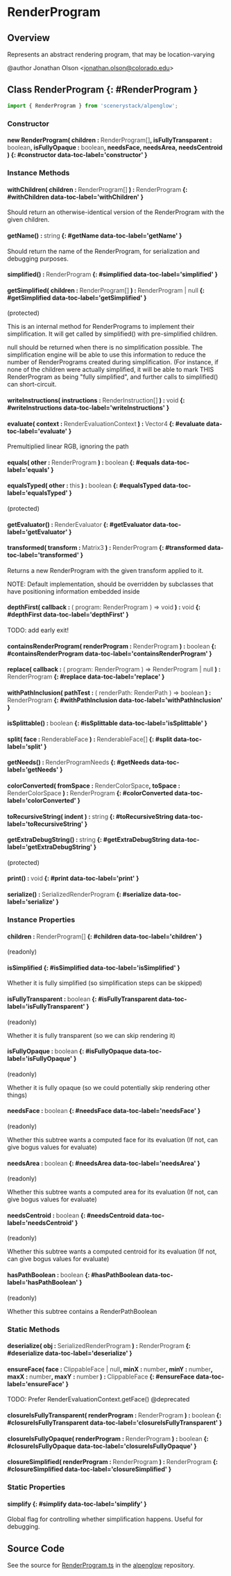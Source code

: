 # RenderProgram

## Overview

Represents an abstract rendering program, that may be location-varying

@author Jonathan Olson &lt;jonathan.olson@colorado.edu&gt;

## Class RenderProgram {: #RenderProgram }


```js
import { RenderProgram } from 'scenerystack/alpenglow';
```
### Constructor

#### new RenderProgram( children : <span style="font-weight: 400; opacity: 80%;">RenderProgram[]</span>, isFullyTransparent : <span style="font-weight: 400; opacity: 80%;">boolean</span>, isFullyOpaque : <span style="font-weight: 400; opacity: 80%;">boolean</span>, needsFace, needsArea, needsCentroid ) {: #constructor data-toc-label='constructor' }

### Instance Methods

#### withChildren( children : <span style="font-weight: 400; opacity: 80%;">RenderProgram[]</span> ) : <span style="font-weight: 400; opacity: 80%;">RenderProgram</span> {: #withChildren data-toc-label='withChildren' }

Should return an otherwise-identical version of the RenderProgram with the given children.

#### getName() : <span style="font-weight: 400; opacity: 80%;">string</span> {: #getName data-toc-label='getName' }

Should return the name of the RenderProgram, for serialization and debugging purposes.

#### simplified() : <span style="font-weight: 400; opacity: 80%;">RenderProgram</span> {: #simplified data-toc-label='simplified' }

#### getSimplified( children : <span style="font-weight: 400; opacity: 80%;">RenderProgram[]</span> ) : <span style="font-weight: 400; opacity: 80%;">RenderProgram | null</span> {: #getSimplified data-toc-label='getSimplified' }

(protected)

This is an internal method for RenderPrograms to implement their simplification. It will get called by
simplified() with pre-simplified children.

null should be returned when there is no simplification possible. The simplification engine will be able to use
this information to reduce the number of RenderPrograms created during simplification. (For instance, if
none of the children were actually simplified, it will be able to mark THIS RenderProgram as being
"fully simplified", and further calls to simplified() can short-circuit.

#### writeInstructions( instructions : <span style="font-weight: 400; opacity: 80%;">RenderInstruction[]</span> ) : <span style="font-weight: 400; opacity: 80%;">void</span> {: #writeInstructions data-toc-label='writeInstructions' }

#### evaluate( context : <span style="font-weight: 400; opacity: 80%;">RenderEvaluationContext</span> ) : <span style="font-weight: 400; opacity: 80%;">Vector4</span> {: #evaluate data-toc-label='evaluate' }

Premultiplied linear RGB, ignoring the path

#### equals( other : <span style="font-weight: 400; opacity: 80%;">RenderProgram</span> ) : <span style="font-weight: 400; opacity: 80%;">boolean</span> {: #equals data-toc-label='equals' }

#### equalsTyped( other : <span style="font-weight: 400; opacity: 80%;">this</span> ) : <span style="font-weight: 400; opacity: 80%;">boolean</span> {: #equalsTyped data-toc-label='equalsTyped' }

(protected)

#### getEvaluator() : <span style="font-weight: 400; opacity: 80%;">RenderEvaluator</span> {: #getEvaluator data-toc-label='getEvaluator' }

#### transformed( transform : <span style="font-weight: 400; opacity: 80%;">Matrix3</span> ) : <span style="font-weight: 400; opacity: 80%;">RenderProgram</span> {: #transformed data-toc-label='transformed' }

Returns a new RenderProgram with the given transform applied to it.

NOTE: Default implementation, should be overridden by subclasses that have positioning information embedded inside

#### depthFirst( callback : <span style="font-weight: 400; opacity: 80%;">( program: RenderProgram ) =&gt; void</span> ) : <span style="font-weight: 400; opacity: 80%;">void</span> {: #depthFirst data-toc-label='depthFirst' }

TODO: add early exit!

#### containsRenderProgram( renderProgram : <span style="font-weight: 400; opacity: 80%;">RenderProgram</span> ) : <span style="font-weight: 400; opacity: 80%;">boolean</span> {: #containsRenderProgram data-toc-label='containsRenderProgram' }

#### replace( callback : <span style="font-weight: 400; opacity: 80%;">( program: RenderProgram ) =&gt; RenderProgram | null</span> ) : <span style="font-weight: 400; opacity: 80%;">RenderProgram</span> {: #replace data-toc-label='replace' }

#### withPathInclusion( pathTest : <span style="font-weight: 400; opacity: 80%;">( renderPath: RenderPath ) =&gt; boolean</span> ) : <span style="font-weight: 400; opacity: 80%;">RenderProgram</span> {: #withPathInclusion data-toc-label='withPathInclusion' }

#### isSplittable() : <span style="font-weight: 400; opacity: 80%;">boolean</span> {: #isSplittable data-toc-label='isSplittable' }

#### split( face : <span style="font-weight: 400; opacity: 80%;">RenderableFace</span> ) : <span style="font-weight: 400; opacity: 80%;">RenderableFace[]</span> {: #split data-toc-label='split' }

#### getNeeds() : <span style="font-weight: 400; opacity: 80%;">RenderProgramNeeds</span> {: #getNeeds data-toc-label='getNeeds' }

#### colorConverted( fromSpace : <span style="font-weight: 400; opacity: 80%;">RenderColorSpace</span>, toSpace : <span style="font-weight: 400; opacity: 80%;">RenderColorSpace</span> ) : <span style="font-weight: 400; opacity: 80%;">RenderProgram</span> {: #colorConverted data-toc-label='colorConverted' }

#### toRecursiveString( indent ) : <span style="font-weight: 400; opacity: 80%;">string</span> {: #toRecursiveString data-toc-label='toRecursiveString' }

#### getExtraDebugString() : <span style="font-weight: 400; opacity: 80%;">string</span> {: #getExtraDebugString data-toc-label='getExtraDebugString' }

(protected)

#### print() : <span style="font-weight: 400; opacity: 80%;">void</span> {: #print data-toc-label='print' }

#### serialize() : <span style="font-weight: 400; opacity: 80%;">SerializedRenderProgram</span> {: #serialize data-toc-label='serialize' }

### Instance Properties

#### children : <span style="font-weight: 400; opacity: 80%;">RenderProgram[]</span> {: #children data-toc-label='children' }

(readonly)

#### isSimplified {: #isSimplified data-toc-label='isSimplified' }

Whether it is fully simplified (so simplification steps can be skipped)

#### isFullyTransparent : <span style="font-weight: 400; opacity: 80%;">boolean</span> {: #isFullyTransparent data-toc-label='isFullyTransparent' }

(readonly)

Whether it is fully transparent (so we can skip rendering it)

#### isFullyOpaque : <span style="font-weight: 400; opacity: 80%;">boolean</span> {: #isFullyOpaque data-toc-label='isFullyOpaque' }

(readonly)

Whether it is fully opaque (so we could potentially skip rendering other things)

#### needsFace : <span style="font-weight: 400; opacity: 80%;">boolean</span> {: #needsFace data-toc-label='needsFace' }

(readonly)

Whether this subtree wants a computed face for its evaluation (If not, can give bogus values for evaluate)

#### needsArea : <span style="font-weight: 400; opacity: 80%;">boolean</span> {: #needsArea data-toc-label='needsArea' }

(readonly)

Whether this subtree wants a computed area for its evaluation (If not, can give bogus values for evaluate)

#### needsCentroid : <span style="font-weight: 400; opacity: 80%;">boolean</span> {: #needsCentroid data-toc-label='needsCentroid' }

(readonly)

Whether this subtree wants a computed centroid for its evaluation (If not, can give bogus values for evaluate)

#### hasPathBoolean : <span style="font-weight: 400; opacity: 80%;">boolean</span> {: #hasPathBoolean data-toc-label='hasPathBoolean' }

(readonly)

Whether this subtree contains a RenderPathBoolean

### Static Methods

#### deserialize( obj : <span style="font-weight: 400; opacity: 80%;">SerializedRenderProgram</span> ) : <span style="font-weight: 400; opacity: 80%;">RenderProgram</span> {: #deserialize data-toc-label='deserialize' }

#### ensureFace( face : <span style="font-weight: 400; opacity: 80%;">ClippableFace | null</span>, minX : <span style="font-weight: 400; opacity: 80%;">number</span>, minY : <span style="font-weight: 400; opacity: 80%;">number</span>, maxX : <span style="font-weight: 400; opacity: 80%;">number</span>, maxY : <span style="font-weight: 400; opacity: 80%;">number</span> ) : <span style="font-weight: 400; opacity: 80%;">ClippableFace</span> {: #ensureFace data-toc-label='ensureFace' }

TODO: Prefer RenderEvaluationContext.getFace()
@deprecated

#### closureIsFullyTransparent( renderProgram : <span style="font-weight: 400; opacity: 80%;">RenderProgram</span> ) : <span style="font-weight: 400; opacity: 80%;">boolean</span> {: #closureIsFullyTransparent data-toc-label='closureIsFullyTransparent' }

#### closureIsFullyOpaque( renderProgram : <span style="font-weight: 400; opacity: 80%;">RenderProgram</span> ) : <span style="font-weight: 400; opacity: 80%;">boolean</span> {: #closureIsFullyOpaque data-toc-label='closureIsFullyOpaque' }

#### closureSimplified( renderProgram : <span style="font-weight: 400; opacity: 80%;">RenderProgram</span> ) : <span style="font-weight: 400; opacity: 80%;">RenderProgram</span> {: #closureSimplified data-toc-label='closureSimplified' }

### Static Properties

#### simplify {: #simplify data-toc-label='simplify' }

Global flag for controlling whether simplification happens. Useful for debugging.



## Source Code

See the source for [RenderProgram.ts](https://github.com/phetsims/alpenglow/blob/main/js/render-program/RenderProgram.ts) in the [alpenglow](https://github.com/phetsims/alpenglow) repository.
